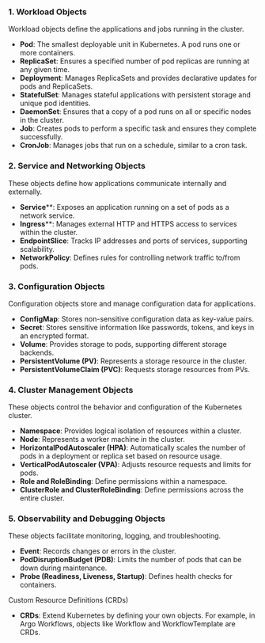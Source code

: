 ### 1. Workload Objects
Workload objects define the applications and jobs running in the cluster.

- **Pod**: The smallest deployable unit in Kubernetes. A pod runs one or more containers.
- **ReplicaSet**: Ensures a specified number of pod replicas are running at any given time.
- **Deployment**: Manages ReplicaSets and provides declarative updates for pods and ReplicaSets.
- **StatefulSet**: Manages stateful applications with persistent storage and unique pod identities.
- **DaemonSet**: Ensures that a copy of a pod runs on all or specific nodes in the cluster.
- **Job**: Creates pods to perform a specific task and ensures they complete successfully.
- **CronJob**: Manages jobs that run on a schedule, similar to a cron task.

### 2. Service and Networking Objects
These objects define how applications communicate internally and externally.

- **Service****: Exposes an application running on a set of pods as a network service.
- **Ingress****: Manages external HTTP and HTTPS access to services within the cluster.
- **EndpointSlice**: Tracks IP addresses and ports of services, supporting scalability.
- **NetworkPolicy**: Defines rules for controlling network traffic to/from pods.


### 3. Configuration Objects
Configuration objects store and manage configuration data for applications.

- **ConfigMap**: Stores non-sensitive configuration data as key-value pairs.
- **Secret**: Stores sensitive information like passwords, tokens, and keys in an encrypted format.
- **Volume**: Provides storage to pods, supporting different storage backends.
- **PersistentVolume (PV)**: Represents a storage resource in the cluster.
- **PersistentVolumeClaim (PVC)**: Requests storage resources from PVs.

### 4. Cluster Management Objects
These objects control the behavior and configuration of the Kubernetes cluster.

- **Namespace**: Provides logical isolation of resources within a cluster.
- **Node**: Represents a worker machine in the cluster.
- **HorizontalPodAutoscaler (HPA)**: Automatically scales the number of pods in a deployment or replica set based on resource usage.
- **VerticalPodAutoscaler (VPA)**: Adjusts resource requests and limits for pods.
- **Role and RoleBinding**: Define permissions within a namespace.
- **ClusterRole and ClusterRoleBinding**: Define permissions across the entire cluster.

### 5. Observability and Debugging Objects
These objects facilitate monitoring, logging, and troubleshooting.

- **Event**: Records changes or errors in the cluster.
- **PodDisruptionBudget (PDB)**: Limits the number of pods that can be down during maintenance.
- **Probe (Readiness, Liveness, Startup)**: Defines health checks for containers.


Custom Resource Definitions (CRDs)
- **CRDs**: Extend Kubernetes by defining your own objects. For example, in Argo Workflows, objects like Workflow and WorkflowTemplate are CRDs.